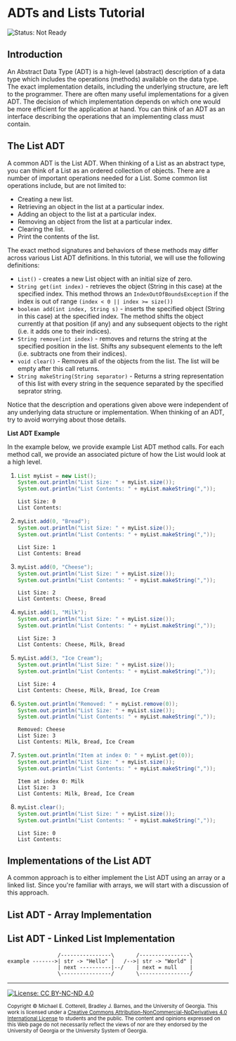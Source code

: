 # ADTs and Lists Tutorial

![Status: Not Ready](https://img.shields.io/badge/Status-Not%20Ready-red.svg)

## Introduction

An Abstract Data Type (ADT) is a high-level (abstract) description of a data type which includes the operations (methods)
available on the data type. The exact implementation details, including the underlying structure, are left to the programmer. 
There are often many useful implementations for a given ADT. The decision of which implementation depends on which one would
be more efficient for the application at hand. You can think of an ADT as an interface describing the operations that an
implementing class must contain.

## The List ADT

A common ADT is the List ADT. When thinking of a List as an abstract type, you can think of a List as an ordered collection 
of objects. There are a number of important operations needed for a List. Some common list operations include, but are not
limited to:

   * Creating a new list.
   * Retrieving an object in the list at a particular index.
   * Adding an object to the list at a particular index.
   * Removing an object from the list at a particular index.
   * Clearing the list.
   * Print the contents of the list.

The exact method signatures and behaviors of these methods may differ across various List ADT definitions. In this tutorial,
we will use the following definitions:

   * `List()` - creates a new List object with an initial size of zero.
   * `String get(int index)` - retrieves the object (String in this case) at the specified index. This method throws
   an `IndexOutOfBoundsException` if the index is out of range `(index < 0 || index >= size())`
   * `boolean add(int index, String s)` - inserts the specified object (String in this case) at the specified index. The 
   method shifts the object currently at that position (if any) and any subsequent objects to the right (i.e. it adds one to
   their indices).
   * `String remove(int index)` - removes and returns the string at the specified position in the list. Shifts any subsequent
   elements to the left (i.e. subtracts one from their indices).
   * `void clear()` - Removes all of the objects from the list. The list will be empty after this call returns.
   * `String makeString(String separator)` - Returns a string representation of this list with every string in the sequence
   separated by the specified seprator string.

Notice that the description and operations given above were independent of any underlying data structure or implementation.
When thinking of an ADT, try to avoid worrying about those details.

**List ADT Example**

In the example below, we provide example List ADT method calls. For each method call, we provide an associated picture of how
the List would look at a high level.

1.
   ```java
   List myList = new List();
   System.out.println("List Size: " + myList.size());
   System.out.println("List Contents: " + myList.makeString(","));
   ```
   ```
   List Size: 0
   List Contents:
   ```
   
1.
   ```java
   myList.add(0, "Bread");
   System.out.println("List Size: " + myList.size());
   System.out.println("List Contents: " + myList.makeString(","));
   ```
   ```
   List Size: 1
   List Contents: Bread
   ```

1.
   ```java
   myList.add(0, "Cheese");
   System.out.println("List Size: " + myList.size());
   System.out.println("List Contents: " + myList.makeString(","));
   ```
   ```
   List Size: 2
   List Contents: Cheese, Bread
   ```

1.
   ```java
   myList.add(1, "Milk");
   System.out.println("List Size: " + myList.size());
   System.out.println("List Contents: " + myList.makeString(","));
   ```
   ```
   List Size: 3
   List Contents: Cheese, Milk, Bread
   ```
   
1.
   ```java
   myList.add(3, "Ice Cream");
   System.out.println("List Size: " + myList.size());
   System.out.println("List Contents: " + myList.makeString(","));
   ```
   ```
   List Size: 4
   List Contents: Cheese, Milk, Bread, Ice Cream
   ```
   
1.   
   ```java
   System.out.println("Removed: " + myList.remove(0));
   System.out.println("List Size: " + myList.size());
   System.out.println("List Contents: " + myList.makeString(","));
   ```
   ```
   Removed: Cheese
   List Size: 3
   List Contents: Milk, Bread, Ice Cream
   ```
   
1.
   ```java
   System.out.println("Item at index 0: " + myList.get(0));
   System.out.println("List Size: " + myList.size());
   System.out.println("List Contents: " + myList.makeString(","));
   ```
   ```
   Item at index 0: Milk
   List Size: 3
   List Contents: Milk, Bread, Ice Cream
   ```
1.
   ```java
   myList.clear();
   System.out.println("List Size: " + myList.size());
   System.out.println("List Contents: " + myList.makeString(","));
   ```
   ```
   List Size: 0
   List Contents:
   ```
   

## Implementations of the List ADT

A common approach is to either implement the List ADT using an array or a linked list. Since you're familiar with
arrays, we will start with a discussion of this approach.

## List ADT - Array Implementation


## List ADT - Linked List Implementation


   ```
                   /----------------\       /----------------\
   example ------->| str -> "Hello" |   /-->| str -> "World" |
                   | next ----------|--/    | next = null    |
                   \----------------/       \----------------/
   ```
   
<hr/>

[![License: CC BY-NC-ND 4.0](https://img.shields.io/badge/License-CC%20BY--NC--ND%204.0-lightgrey.svg)](http://creativecommons.org/licenses/by-nc-nd/4.0/)

<small>
Copyright &copy; Michael E. Cotterell, Bradley J. Barnes, and the University of Georgia.
This work is licensed under a <a rel="license" href="http://creativecommons.org/licenses/by-nc-nd/4.0/">Creative Commons Attribution-NonCommercial-NoDerivatives 4.0 International License</a> to students and the public.
The content and opinions expressed on this Web page do not necessarily reflect the views of nor are they endorsed by the University of Georgia or the University System of Georgia.
</small>
